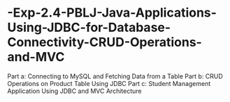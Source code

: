 # -Exp-2.4-PBLJ-Java-Applications-Using-JDBC-for-Database-Connectivity-CRUD-Operations-and-MVC
Part a: Connecting to MySQL and Fetching Data from a Table Part b: CRUD Operations on Product Table Using JDBC Part c: Student Management Application Using JDBC and MVC Architecture
